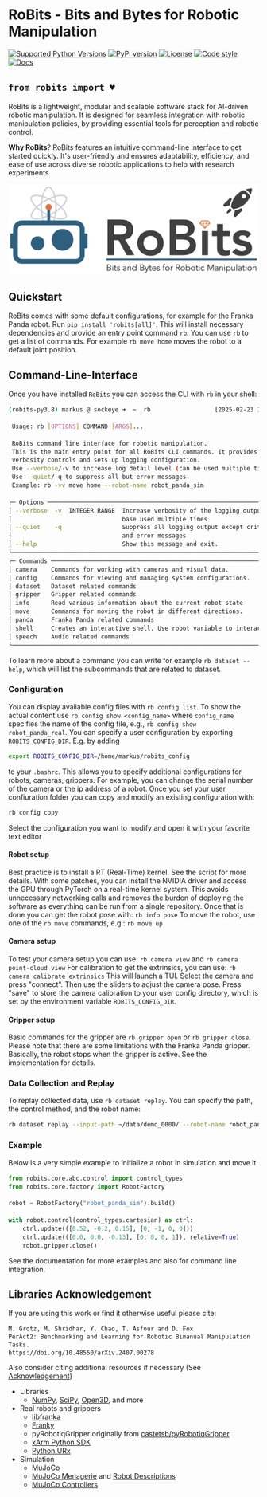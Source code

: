 # RoBits - Bits and Bytes for Robotic Manipulation

[![Supported Python Versions](https://img.shields.io/pypi/pyversions/robits)](https://pypi.org/project/robits/) 
[![PyPI version](https://img.shields.io/pypi/v/robits)](https://pypi.org/project/robits/) 
[![License](https://img.shields.io/pypi/l/robits)](https://github.com/markusgrotz/robits/LICENSE.md)
[![Code style](https://img.shields.io/badge/code%20style-black-black)](https://black.readthedocs.io/en/stable/)
[![Docs](https://readthedocs.org/projects/robits/badge/?version=latest)](https://robits.readthedocs.io/en/latest/)

## `from robits import ♥`

RoBits is a lightweight, modular and scalable software stack for AI-driven
robotic manipulation.  It is designed for seamless integration with robotic
manipulation policies, by providing essential tools for perception and robotic
control.

**Why RoBits**? RoBits features an intuitive command-line interface to get started quickly.
It's user-friendly and ensures adaptability, efficiency, and ease of use across
diverse robotic applications to help with research experiments.


![Logo](https://raw.githubusercontent.com/markusgrotz/robits/main/docs/source/_static/logo_wide.png)


## Quickstart

RoBits comes with some default configurations, for example for the Franka Panda
robot. Run `pip install 'robits[all]'`. This will install necessary dependencies and
provide an entry point command `rb`. You can use `rb` to get a list of
commands. For example `rb move home` moves the robot to a default joint
position.

## Command-Line-Interface

Once you have installed `RoBits` you can access the CLI with `rb` in your shell:
```bash
(robits-py3.8) markus @ sockeye ➜  ~  rb                  [2025-02-23 19:53:43]
                                                                                
 Usage: rb [OPTIONS] COMMAND [ARGS]...                                          
                                                                                
 RoBits command line interface for robotic manipulation.                        
 This is the main entry point for all RoBits CLI commands. It provides global   
 verbosity controls and sets up logging configuration.                          
 Use --verbose/-v to increase log detail level (can be used multiple times).    
 Use --quiet/-q to suppress all but error messages.                             
 Example: rb -vv move home --robot-name robot_panda_sim                         
                                                                                
╭─ Options ────────────────────────────────────────────────────────────────────╮
│ --verbose  -v  INTEGER RANGE  Increase verbosity of the logging output. Can  │
│                               base used multiple times                       │
│ --quiet    -q                 Suppress all logging output except critical    │
│                               and error messages                             │
│ --help                        Show this message and exit.                    │
╰──────────────────────────────────────────────────────────────────────────────╯
╭─ Commands ───────────────────────────────────────────────────────────────────╮
│ camera    Commands for working with cameras and visual data.                 │
│ config    Commands for viewing and managing system configurations.           │
│ dataset   Dataset related commands                                           │
│ gripper   Gripper related commands                                           │
│ info      Read various information about the current robot state             │
│ move      Commands for moving the robot in different directions.             │
│ panda     Franka Panda related commands                                      │
│ shell     Creates an interactive shell. Use robot variable to interact       │
│ speech    Audio related commands                                             │
╰──────────────────────────────────────────────────────────────────────────────╯
```
To learn more about a command you can write for example `rb dataset --help`,
which will list the subcommands that are related to dataset.


### Configuration

You can display available config files with `rb config list`. To show the
actual content use `rb config show <config_name>` where `config_name`
specifies the name of the config file, e.g., `rb config show robot_panda_real`.
You can specify a user configuration by exporting `ROBITS_CONFIG_DIR`. E.g. by adding
```bash
export ROBITS_CONFIG_DIR=/home/markus/robits_config
```
to your `.bashrc`.
This allows you to specify additional configurations for robots, cameras,
grippers.  For example, you can change the serial number of the camera or the
ip address of a robot.
Once you set your user confiuration folder you can copy and modify an existing configuration with:
```bash
rb config copy
```
Select the configuration you want to modify and open it with your favorite text editor


#### Robot setup

Best practice is to install a RT (Real-Time) kernel. See the script for more details.
With some patches, you can install the NVIDIA driver and access the GPU through
PyTorch on a real-time kernel system. This avoids unnecessary networking calls
and removes the burden of deploying the software as everything can be run from a
single repository.
Once that is done you can get the robot pose with:
`rb info pose` 
To move the robot, use one of the `rb move` commands, e.g.:
`rb move up`

#### Camera setup

To test your camera setup you can use:
`rb camera view` and `rb camera point-cloud view`
For calibration to get the extrinsics, you can use:
`rb camera calibrate extrinsics`
This will launch a TUI. Select the camera and press "connect". Then use the
sliders to adjust the camera pose. Press "save" to store the camera calibration
to your user config directory, which is set by the environment variable
`ROBITS_CONFIG_DIR`.

#### Gripper setup

Basic commands for the gripper are `rb gripper open` or `rb gripper close`.
Please note that there are some limitations with the Franka Panda gripper.
Basically, the robot stops when the gripper is active. See the implementation
for details.

### Data Collection and Replay

To replay collected data, use `rb dataset replay`. You can specify the path, the control method, and the robot name:
```bash
rb dataset replay --input-path ~/data/demo_0000/ --robot-name robot_panda_sim --control-method position
```

### Example

Below is a very simple example to initialize a robot in simulation and move it.

```python
from robits.core.abc.control import control_types
from robits.core.factory import RobotFactory

robot = RobotFactory("robot_panda_sim").build()

with robot.control(control_types.cartesian) as ctrl:
    ctrl.update(([0.52, -0.2, 0.15], [0, -1, 0, 0]))
    ctrl.update(([0.0, 0.0, -0.13], [0, 0, 0, 1]), relative=True)
    robot.gripper.close()
```

See the documentation for more examples and also for command line integration.


## Libraries Acknowledgement

If you are using this work or find it otherwise useful please cite:
```
M. Grotz, M. Shridhar, Y. Chao, T. Asfour and D. Fox
PerAct2: Benchmarking and Learning for Robotic Bimanual Manipulation Tasks.
https://doi.org/10.48550/arXiv.2407.00278
```

Also consider citing additional resources if necessary (See [Acknowledgement](#Acknowledgement))


- Libraries
  - [NumPy](https://numpy.org), [SciPy](https://scipy.org/), [Open3D](https://www.open3d.org/), and more
- Real robots and grippers
  - [libfranka](https://github.com/frankaemika/libfranka)
  - [Franky](https://github.com/TimSchneider42/franky)
  - pyRobotiqGripper originally from [castetsb/pyRobotiqGripper](https://github.com/castetsb/pyRobotiqGripper)
  - [xArm Python SDK](https://github.com/xArm-Developer/xArm-Python-SDK)
  - [Python URx](https://github.com/SintefManufacturing/python-urx)
- Simulation
  - [MuJoCo](https://mujoco.org/)
  - [MuJoCo Menagerie](https://github.com/google-deepmind/mujoco_menagerie) and [Robot Descriptions](https://github.com/robot-descriptions/robot_descriptions)
  - [MuJoCo Controllers](https://github.com/kevinzakka/mjctrl)

